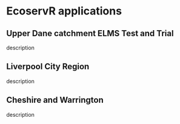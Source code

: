 # EcoservR applications



## Upper Dane catchment ELMS Test and Trial

description


## Liverpool City Region

description


## Cheshire and Warrington

description
